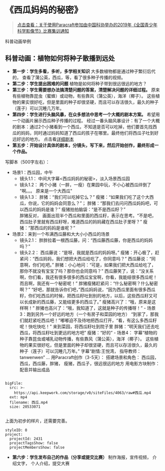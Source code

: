 # 《西瓜妈妈的秘密》

> [点击查看：关于使用Paracraft参加由中国科协举办的2019年《全国青少年科学影像节》比赛集训通知](/docs/teach/lessons/science_festival)

科普动画举例

## 科普动画：植物如何将种子散播到远处


- **第一步：学生多看，多听，多学相关知识**
   大多数植物都是通过种子繁衍后代的， 查看了蒲公英，西瓜，等，看了很多种子传播的视频。
- **第二步：学生提出困难的问题**
   植物是如何将种子带到很远很远的地方？
- **第三步：学生需要想办法搞清楚问题的答案，清楚解决问题的详细过程。**
   原来有些植物靠昆虫（蜜蜂）或动物，有些靠风（蒲公英），海洋（椰子）。 这些植物的果实很好吃，但是里面的种子却很坚硬，而且可以存活很久，最久的种子（莲子）可以沉睡几万年。
- **第四步：学生进行头脑风暴，在众多想法中思考一个大概的剧本方案。**
    希望用一个动画片展示西瓜种子传播的过程。 经过一番头脑风暴设计：有了一个大概的剧本：通过2个小猪看到一个西瓜，不知道是否可以吃掉，他们要首先找西瓜的妈妈，同时通过妈妈知道了西瓜的孩子在哪里。最终他们将西瓜子吐到好远好远的地方。 点击看[详细剧本](http://mp.weixin.qq.com/s?__biz=MzU4NjUzMjY3Mw==&mid=2247483655&idx=1&sn=3fd93261b789309a283114b397ad9b1c&chksm=fdf89329ca8f1a3febaa96f1ba2de018ef698a17c9ce8e1abe3ef3aa0f304a3ce66443b5558f&mpshare=1&scene=23&srcid=06227s9Anfog7a5GtFxleuPi#rd
)
- **第五步：开始设计具体的剧本，分镜头，写下来，然后开始创作，最终形成一个作品。**

写脚本（500字左右）：
   - 场景1：西瓜园，中午
     - 镜头1.1： 中间大字幕<西瓜妈妈的秘密>，淡入场景西瓜园
     - 镜头1.2： 两个小猪（一胖，一瘦）在果园中玩，不小心被西瓜绊倒了
         "啊。。。 原来是一个大西瓜"
     - 镜头1.3： 胖猪：“我们可以吃掉它么？”
           瘦猪：“如果我们吃了这个大西瓜，你说，它的妈妈会同意么？”； 
           胖猪：“那我们去问问西瓜妈妈吧，可以西瓜的妈妈是谁？”
           瘦猪拍拍脑袋：“是不是西瓜籽？”  
           胖猪反对， 画面出现半个西瓜和里面的西瓜籽，表示在思考。“不是吧，西瓜肚子里就有西瓜籽呀，难道西瓜的妈妈藏在西瓜肚子里呀？”
           瘦猪：“那西瓜的妈妈是谁呢？”
   - 场景2：来到一个布满西瓜藤和大大小小西瓜的场景
     - 镜头2.1： 胖胖拉着一根西瓜藤，问：“西瓜藤西瓜藤，你是西瓜的妈妈吗？”
     - 镜头2.2： 西瓜藤说：“是呀，我就是西瓜的妈妈呀。”
        瘦猪：开心极了，赶紧问：“西瓜妈妈，我们想把大西瓜给吃了，你同意吗？”
        西瓜藤说：“同意啊，你们吃吧。”
        胖猪：小心地问：“可是，如果我们把大西瓜给吃了，那你不就没有宝宝了吗？那你也会同意吗？”
        西瓜藤笑了，说：“没关系啊，你们看，我还有很多很多的西瓜宝宝啊，你看，我能结很多西瓜呢！而且啊，我还有一个秘密呢！”
        胖猪瘦猪赶紧问：“什么秘密啊？什么秘密啊？”
        “好吧，那就告诉你们吧，”西瓜妈妈说，“因为西瓜里面有很多西瓜籽，你们吃西瓜的时候，把西瓜籽吐到别的地方，以后，这些西瓜籽又可以长成新的西瓜藤，又能结更多的西瓜了。”
        瘦猪高兴了：“哦，原来是这样啊！”
        胖猪也高兴了：“哦，我知道了，这就是种子的传播呀！”
    - 场景3：跑到另外一个好远的地方（一个有房子和菜园的地方）
         “到家了，那我们就赶紧吃西瓜吧！”嘟嘟迫不及待地把西瓜打开，“看，有这么多西瓜籽呢！快吃快吃！”
         来到菜园，将西瓜籽吐到院子里
         胖猪：“明天我们还去吃西瓜，将西瓜籽吐到更远的地方吧”
         瘦猪：“好的”
    - 场景4：
         字幕“植物的种子靠昆虫或哺乳动物传播，有些靠风（蒲公英），海洋（椰子）。 这些植物的果实很好吃，但是里面的种子却很坚硬，而且可以存活很久，最久的种子（莲子）可以沉睡几万年。”
         字幕“剧情:王悦湾， 指导教师：tanwenwen”
     ...
用Paracraft创作（3-5天）： 
     搭建场景和角色： 西瓜园，西瓜，西瓜藤，胖猪， 瘦猪，西瓜子，很远很远的地方
     用电影方块制作：
     配音并输出成品
 
```@BigFile

bigFile:
  src: >-
    https://api.keepwork.com/storage/v0/siteFiles/4063/raw#西瓜.mp4
  ext: mp4
  filename: 西瓜.mp4
  size: 20533071
          
```
上面为初步的样片，还需要完善。


```@Project
styleID: 0
project:
  projectId: 2431
  projectTagsShow: false
  projectMembersShow: false

```

- **第六步：学生发布自己的作品（分享或提交比赛）**
制作海报，宣传视频， 介绍文字， 个人介绍，提交大赛